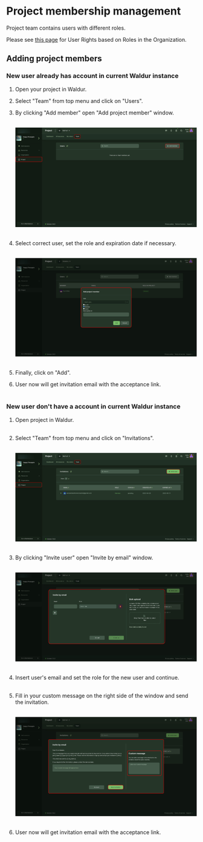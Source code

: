 # Project membership management

Project team contains users with different roles.

Please see [this page](https://docs.waldur.com/glossaries/structure/#user-roles-in-organization) for User Rights based on Roles in the Organization.

## Adding project members

### New user already has account in current Waldur instance

1. Open your project in Waldur.
2. Select "Team" from top menu and click on "Users".
3. By clicking "Add member" open "Add project member" window.<br><br>

    ![Select organization](../img/add-member-1.jpg)<br><br>

4. Select correct user, set the role and expiration date if necessary.<br><br>

    ![Select organization](../img/add-member-2.jpg)<br><br>

5. Finally, click on "Add".
6. User now will get invitation email with the acceptance link.<br><br>

### New user don't have a account in current Waldur instance

1. Open project in Waldur.<br><br>
2. Select "Team" from top menu and click on "Invitations".<br><br>

    ![Invite user](../img/invitation-1.jpg)<br><br>

3. By clicking "Invite user" open "Invite by email" window.<br><br>

    ![Invite user](../img/invitation-2.jpg)<br><br>

4. Insert user's email and set the role for the new user and continue.<br><br>
5. Fill in your custom message on the right side of the window and send the invitation.<br><br>

    ![Invite user](../img/invitation-3.jpg)<br><br>

6. User now will get invitation email with the acceptance link.


